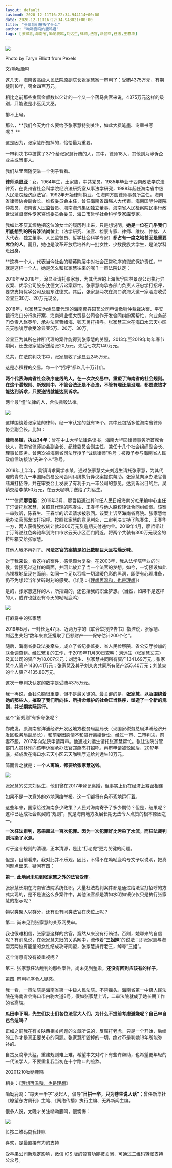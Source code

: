 ```yaml
---
layout: default
Lastmod: 2020-12-11T16:22:34.944114+00:00
date: 2020-12-11T16:22:34.943821+00:00
title: "张家慧们摧毁了什么"
author: "呦呦鹿鸣的鹿鸣君"
tags: [张家慧,海南省,呦呦鹿鸣,刘远生,律师,法官,涂显亚,枉法,王春华]
---
```


![](https://images.weserv.nl/?url=https%3A//mmbiz.qpic.cn/mmbiz_jpg/8BnyXm6lH444YfFxf8pCAWM195VXia3HI16DJ4WibYjag8f3FtDkhF0884gwqZuVRHvfxaf9WZJRFSSBbwMmDPicQ/640%3Fwx_fmt%3Djpeg)

Photo by Taryn Elliott from Pexels

文/呦呦鹿鸣

这几天，海南省高级人民法院原副院长张家慧案一审判了：受贿4375万元，有期徒刑18年，罚金四百万元。  

相比之前那些贪腐金额数以亿计的一个又一个落马贪官来说，4375万元这样的级别，只能说是小巫见大巫。

排不上号。

那么，**我们今天为什么要给予张家慧特别关注，如此大费笔墨、专章书写呢？ **

这是因为，张家慧所毁掉的，恰恰最为重要。

一审判决书中披露了37个给张家慧行贿的人，其中，律师18人，其他则为涉诉企业主或当事人。

我们从里面随便举一个例子看看。

**律师涂显亚**：女，1964年生，土家族，中共党员。1985年毕业于西南政法学院法律系，在贵州省社会科学院经济法研究室从事法学研究，1988年起任海南省中级人民法院经济庭法官，1992年开始律师执业，任海南方圆律师事务所主任，海南省律师协会副会长、维权委员会主任，曾任海南省四届人大代表、海南国际仲裁院仲裁员、海南省人民监督员、海南海汽集团独立董事、海南省人民检察院民事行政诉讼监督案件专家咨询委员会委员、海口市哲学社会科学专家库专家。

我如此不厌其烦地把这位涂女士的履历列出来，只是想说明，**她是一位在几乎我们所能想到的所有涉法岗位上**（法学研究、法官、检察专家、律师、维权、仲裁、人大代表、独立董事、人民监督员、哲学社会科学专家）**都占有一席之地甚至是重要席位的人**。而且，她也是改革开放后培养的一批女性、少数民族大学生，是法学科班出身。

**这样一个人，代表当今社会的精英阶层中对社会正常秩序的兜底保护责任。**就是这样一个人，她是怎么和张家慧往来的呢？一审法院认定：

2016年至2018年，涂显亚请托张家慧，为其代理的上海优孚园林景观公司执行异议案、优孚公司股东沈德文诉讼案帮忙。张家慧向承办部门负责人汪忠学打招呼，要求支持优孚公司及股东沈德文。其后，张家慧两次在海口滨海大道一家酒店收受涂显亚30万、20万元现金。

2018年，张家慧又为涂显亚代理的海南椰卉园艺公司申请撤销仲裁裁决案、平安银行海口分行执行案、海南鸿业恒大贸易公司合作开发合同纠纷案帮忙，向业务部门负责人赵英华、承办法官曹绪海、钱志勇打招呼。张家慧三次在海口水云天小区云天咖啡厅收受涂显亚5万、20万、30万。

涂显亚为其所在律所代理的案件能得到张家慧的关照，2013年至2019年每年春节期间，还去张家慧家送给张20万元，先后七次共140万元。

总共，在法院判决书中，张家慧收了涂显亚245万元。

这是赤裸裸的交易。每一个“招呼”都以几十万计价。

**两个代表海南省社会秩序底线的人，在一次次交易中，重塑了海南省的社会规则。在这个潜规则、新规则中，不管合法还是不合法，不管有理还是没理，都要送钱才能达到诉求，只要送钱就能达到诉求。**

两个最“懂”法律的人，合伙撕毁法律。

![](https://images.weserv.nl/?url=https%3A//mmbiz.qpic.cn/mmbiz_jpg/8BnyXm6lH444YfFxf8pCAWM195VXia3HI5IM6nRACWib9uia7RDVK1AWNcf5JjicAfUTNg2GQZibibhFG9bsKgh2ntDA/640%3Fwx_fmt%3Djpeg)

这样围绕着张家慧的律师，经一审认定的就有18个。其中还包括多位海南省律师协会副会长。比如：

**律师吴镇，执业34年**：曾在中山大学法律系读书，海南大华园律师事务所首席合伙人，海南省律师协会副会长、纪律委员会副主任，兼任十几个社会组织副会长、理事长职务。曾两次被海南省司法厅授予“诚信律师”称号；被授予参与海南省人民政府信访接访“先进个人”称号。

2018年上半年，吴镇请求同学李某，通过张家慧丈夫刘远生请托张家慧，为其代理的青岛九一丰国际贸易公司合同纠纷执行异议案提供帮助。张家慧向承办法官曹绪海打招呼，并在审委会上发表了有利于九一丰公司的意见。达到诉讼目的后，吴镇交给李某50万元，在云天咖啡厅送给了刘远生。

****律师**廖哲韬**：2019年3月，廖哲韬通过其时任人民日报海南分社采编中心主任丁汀请托张家慧，关照其代理的陈春生、王春华与他人股权转让合同纠纷案。该案一审败诉，陈春生、王春华的诉讼请求被驳回。该案上诉至海南省高院。张家慧给承办法官郭龙滨打招呼。按照张家慧的意见判处，二审判决支持了陈春生、王春华一方，两人获得股权转让款2000万元及逾期支付违约金。2019年4月，廖哲韬让丁汀驾驶红色奔驰车到海口市水云天小区西门附近，将两个共装有300万元现金的拉杆箱交给张家慧。

其他人我不再列了。**司法贪官的案情是如此数额巨大且枯燥乏味**。

对于我来说，看这样的案件，感觉颇为复杂。在2003年，我从法学院毕业的时候，曾预见过这样的局面，并因此放弃了当一个法官的梦想。如今，一切预设如此赤裸裸地呈现在面前，如同一个足以吞噬一切温暖色彩的黑洞，即便有心理准备，仍不免想起当年梦碎时刻的感受。（详见：《[理想再温和，也是理想](http://mp.weixin.qq.com/s?__biz=MjM5ODAzNTc2NA==&mid=2652886240&idx=1&sn=9fc5c7b0762a869c9cd3ea827d940024&chksm=bd3b9cbb8a4c15add3a2f16ec81960476e72a917beb1781c275ce2067257f105afefa22e0cdb&scene=21#wechat_redirect)》）

是的，张家慧这样的人，所摧毁的，还包括我的职业梦想。（当然，如果不是这样的人，或许也就没有今天的呦呦鹿鸣）

![](https://images.weserv.nl/?url=https%3A//mmbiz.qpic.cn/mmbiz_jpg/8BnyXm6lH444YfFxf8pCAWM195VXia3HIjEUkHAtZ6l8ic8rOGCsuGvzdkWia8ic9CjzJmnIYNbEwxxZ98uMZtWDDQ/640%3Fwx_fmt%3Djpeg)

打麻将中的张家慧

2019年5月，一封长达47页、近两万字的《联合举报控告书》指控说，张家慧、刘远生夫妇“数年来疯狂攫取了巨额财产——保守估计200个亿”。

随后，海南省委政法委牵头，成立了省纪委监委、省人民检察院、省公安厅参加的联合调查组。经过繁复的工作，于2019年11月30日查明：刘远生（张家慧丈夫）及其公司的资产为18.007亿元；刘远生、张家慧共同所有资产1341.69万元；张家慧个人资产1430.41万元；张家慧及其子刘某爽共同所有资产255.40万元；刘某爽的个人资产4135.88万元。

这次一审判决认定的数字是受贿4375万元。

我一再说，金钱总额很重要，但不是最关键的。最关键的是，**张家慧，以及围绕着她的那些人，摧毁了我们所向往、所拼命维护的社会正当秩序，塑造了一个新的规则，并长期实际运行。**

这个“新规则”有多夸张呢？

郑成发，原海南省洋浦经济开发区地方税务局副局长（现国家税务总局洋浦经济开发区税务局副局长），和前妻因感情不和进行离婚诉讼，经过一审、二审判决，前妻不服，2017年向法院申请再审。他通过刘远生请托张家慧帮忙。张让法院分管部门人员林珍向该申诉案承办法官郑燕杰打招呼。再审申请被驳回后，2017年底，郑成发在海口水云天小区云天咖啡厅送给刘远生10万元。 

简而言之就是：**一个人离婚，都要给张家慧送钱。**

![](https://images.weserv.nl/?url=https%3A//mmbiz.qpic.cn/mmbiz_jpg/8BnyXm6lH444YfFxf8pCAWM195VXia3HIDTomujrTfYHRGmIHx00llrubjAkJiaNbcsNqpUb4pLb9GQDdIKly05A/640%3Fwx_fmt%3Djpeg)  

张家慧的丈夫刘远生，他们曾在2017年登记离婚，但事实上仍在经济上紧密相连

如果不是一次意外的外地网络举报。这一切都将有条不紊地运行着。

这些年来，国家给过海南多少政策？人民对海南寄予了多少期待？但是，结果呢？这种已达成社会默契的“规则”，就是海南地方发展长期无法令人点赞的根本原因之一。

**一次枉法审判，恶果超过一百次犯罪。因为一次犯罪好比污染了水流，而枉法裁判则污染了水源。**

对于这个规则的清理，正本清源，是比“打老虎”更为关键的问题。

但是，目前看来，我对此并不乐观。因此，不得不在呦呦鹿鸣专文予以说明，把真问题点出来，疑问有四：

**第一. 此地尚未见到张家慧之外的法官受审**。

张家慧长期在海南省法院系统任职，大量枉法裁判案件都是通过给法官打招呼的方式实现的，是不是说这么多案件中，其他法官都是清如水明如镜仅仅只是执行张家慧的指示呢？

物以类聚人以群分，还有没有同类法官在岗位上呢？

第二. 尚未见到张家慧的关系网受审。

我也很难相信，张家慧这样的贪官，竟然从来没有行贿过。否则，她哪来的自信呢？有消息说，在张家慧夫妇的关系网中，流传着“**三姐妹**”的说法：即张家慧与海南另两位有能量的女性结成攻守同盟，张家慧排行老三，绰号“三姐”。

这个消息有没有被重视呢？

第三. 张家慧枉法裁判的那些案件，尚未见到整肃，**还没有回到应该有的样子**。

第四. 审判程序令人疑惑。

我一看，一审法院是海南省第一中级人民法院。不禁摇头。海南省第一中级人民法院在海南省会海口市白驹大道8号，假如张家慧上诉，二审法院就成了她长期工作的省高院。

**瓜田李下啊，先生们女士们各位法官大人们，为什么不提前考虑避嫌呢？自己审自己合适吗？**

正如之前我在有关陕西相关问题的文章所说的，反腐打老虎，只是一个开始，后续的工作才是真正要关心的问题。张家慧所毁掉的一切，绝对不是判她18年所能弥补的。

自古反腐拳头猛，重建规则难上难。希望本文对时下有些许帮助，也希望更年轻的一代法学人，不要重复我当初在十字路口的煎熬。

20201210呦呦鹿鸣

相关：《[理想再温和，也是理想](http://mp.weixin.qq.com/s?__biz=MjM5ODAzNTc2NA==&mid=2652886240&idx=1&sn=9fc5c7b0762a869c9cd3ea827d940024&chksm=bd3b9cbb8a4c15add3a2f16ec81960476e72a917beb1781c275ce2067257f105afefa22e0cdb&scene=21#wechat_redirect)》

呦呦鹿鸣：“每天一千字”发起人，倡导“**日拱一卒，只为苍生说人话”**；曾任新华社《瞭望东方周刊》主笔、《网络传播》执行主编、无界新闻主编。  

很多人说，太晚才关注呦呦鹿鸣，很懊悔：  

![](https://images.weserv.nl/?url=https%3A//mmbiz.qpic.cn/mmbiz_jpg/8BnyXm6lH45BBDluBGEut7Ayiaicq3tWQI06bwWKrcjY7n9rxMcIhS7RMIBs8D0GjEcc9CUvsakL1V6Ppz8GiawPg/640%3Fwx_fmt%3Djpeg)

长按二维码向我转账

喜欢，是最直接有力的支持

受苹果公司新规定影响，微信 iOS 版的赞赏功能被关闭，可通过二维码转账支持公众号。

